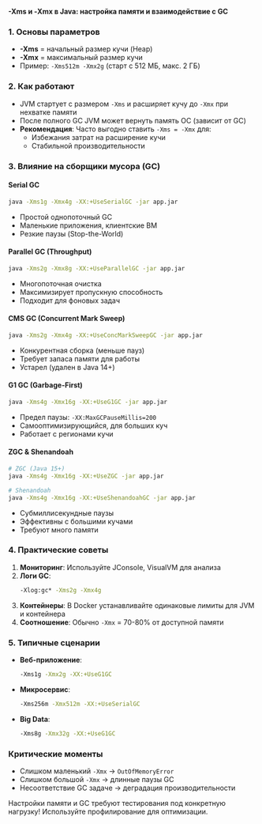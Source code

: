 **-Xms и -Xmx в Java: настройка памяти и взаимодействие с GC**

### **1. Основы параметров**
- **-Xms** = начальный размер кучи (Heap)
- **-Xmx** = максимальный размер кучи
- Пример: `-Xms512m -Xmx2g` (старт с 512 МБ, макс. 2 ГБ)

### **2. Как работают**
- JVM стартует с размером `-Xms` и расширяет кучу до `-Xmx` при нехватке памяти
- После полного GC JVM может вернуть память ОС (зависит от GC)
- **Рекомендация**: Часто выгодно ставить `-Xms = -Xmx` для:
    - Избежания затрат на расширение кучи
    - Стабильной производительности

### **3. Влияние на сборщики мусора (GC)**

#### **Serial GC**
```bash
java -Xms1g -Xmx4g -XX:+UseSerialGC -jar app.jar
```
- Простой однопоточный GC
- Маленькие приложения, клиентские ВМ
- Резкие паузы (Stop-the-World)

#### **Parallel GC (Throughput)**
```bash
java -Xms2g -Xmx8g -XX:+UseParallelGC -jar app.jar
```
- Многопоточная очистка
- Максимизирует пропускную способность
- Подходит для фоновых задач

#### **CMS GC (Concurrent Mark Sweep)**
```bash
java -Xms2g -Xmx4g -XX:+UseConcMarkSweepGC -jar app.jar
```
- Конкурентная сборка (меньше пауз)
- Требует запаса памяти для работы
- Устарел (удален в Java 14+)

#### **G1 GC (Garbage-First)**
```bash
java -Xms4g -Xmx16g -XX:+UseG1GC -jar app.jar
```
- Предел паузы: `-XX:MaxGCPauseMillis=200`
- Самооптимизирующийся, для больших куч
- Работает с регионами кучи

#### **ZGC & Shenandoah**
```bash
# ZGC (Java 15+)
java -Xms4g -Xmx16g -XX:+UseZGC -jar app.jar

# Shenandoah
java -Xms4g -Xmx16g -XX:+UseShenandoahGC -jar app.jar
```
- Субмиллисекундные паузы
- Эффективны с большими кучами
- Требуют много памяти

### **4. Практические советы**
1. **Мониторинг**: Используйте JConsole, VisualVM для анализа
2. **Логи GC**:
   ```bash
   -Xlog:gc* -Xms2g -Xmx4g
   ```
3. **Контейнеры**: В Docker устанавливайте одинаковые лимиты для JVM и контейнера
4. **Соотношение**: Обычно `-Xmx` = 70-80% от доступной памяти

### **5. Типичные сценарии**
- **Веб-приложение**:
  ```bash
  -Xms1g -Xmx2g -XX:+UseG1GC
  ```
- **Микросервис**:
  ```bash
  -Xms256m -Xmx512m -XX:+UseSerialGC
  ```
- **Big Data**:
  ```bash
  -Xms8g -Xmx32g -XX:+UseG1GC
  ```

### **Критические моменты**
- Слишком маленький `-Xmx` → `OutOfMemoryError`
- Слишком большой `-Xmx` → длинные паузы GC
- Несоответствие GC задаче → деградация производительности

Настройки памяти и GC требуют тестирования под конкретную нагрузку! Используйте профилирование для оптимизации.